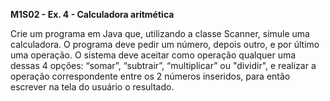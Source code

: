 **M1S02 - Ex. 4 - Calculadora aritmética**

Crie um programa em Java que, utilizando a classe Scanner, simule uma calculadora. O programa deve pedir um número, depois outro, e por último uma operação. O sistema deve aceitar como operação qualquer uma dessas 4 opções: “somar”, “subtrair”, “multiplicar” ou "dividir", e realizar a operação correspondente entre os 2 números inseridos, para então escrever na tela do usuário o resultado.